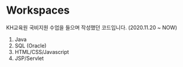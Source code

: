 # Workspaces
 
KH교육원 국비지원 수업을 들으며 작성했던 코드입니다. (2020.11.20 ~ NOW)
<br>
1. Java
2. SQL (Oracle)
3. HTML/CSS/Javascript
4. JSP/Servlet
